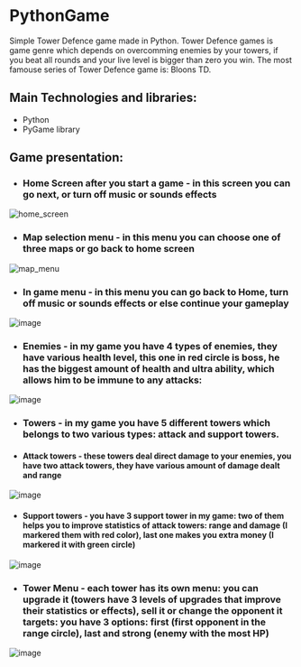 # PythonGame
Simple Tower Defence game made in Python. Tower Defence games is game genre which depends on overcomming enemies by your towers, if you beat all rounds and your live level is bigger than zero you win. The most famouse series of Tower Defence game is: Bloons TD.

## Main Technologies and libraries:
* Python 
* PyGame library

## Game presentation:

* ### Home Screen after you start a game - in this screen you can go next, or turn off music or sounds effects
![home_screen](https://github.com/maciejsachajdak/PythonGame/assets/119767371/486ecba2-1331-424b-afa7-2b050291a06b)

* ### Map selection menu - in this menu you can choose one of three maps or go back to home screen
![map_menu](https://github.com/maciejsachajdak/PythonGame/assets/119767371/eee0d11a-bd5e-443d-a46a-2f619f80e02f)

* ### In game menu - in this menu you can go back to Home, turn off music or sounds effects or else continue your gameplay
![image](https://github.com/maciejsachajdak/PythonGame/assets/119767371/4d6bceef-73d3-4483-a529-efd224d560e2)

* ### Enemies - in my game you have 4 types of enemies, they have various health level, this one in red circle is boss, he has the biggest amount of health and ultra ability, which allows him to be immune to any attacks:
![image](https://github.com/maciejsachajdak/PythonGame/assets/119767371/52c322e8-4dc7-467e-a86b-ba9856527948)

* ### Towers - in my game you have 5 different towers which belongs to two various types: attack and support towers.
* #### Attack towers - these towers deal direct damage to your enemies, you have two attack towers, they have various amount of damage dealt and range

![image](https://github.com/maciejsachajdak/PythonGame/assets/119767371/9a272bdb-8a67-4b65-90ad-a532376a1a74)
    
* #### Support towers - you have 3 support tower in my game: two of them helps you to improve statistics of attack towers: range and damage (I markered them with red color), last one makes you extra money (I markered it with green circle)

![image](https://github.com/maciejsachajdak/PythonGame/assets/119767371/8c21c003-1467-4a21-9e96-61da272a0889)

* ### Tower Menu - each tower has its own menu: you can upgrade it (towers have 3 levels of upgrades that improve their statistics or effects), sell it or change the opponent it targets: you have 3 options: first (first opponent in the range circle), last and strong (enemy with the most HP)
![image](https://github.com/maciejsachajdak/PythonGame/assets/119767371/62d1002a-c2ff-4f2e-9d3c-f4606f523fa3)
